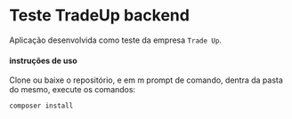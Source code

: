 # Teste TradeUp backend
Aplicação desenvolvida como teste da empresa `Trade Up`.

#### instruções de uso
Clone ou baixe o repositório, e em m prompt de comando, dentra da pasta do mesmo, execute os comandos:
```sh
composer install
```